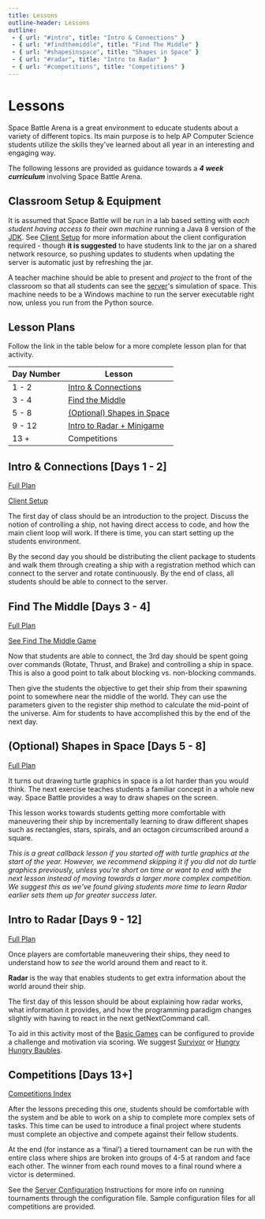 ```yaml
---
title: Lessons
outline-header: Lessons
outline:
 - { url: "#intro", title: "Intro & Connections" }
 - { url: "#findthemiddle", title: "Find The Middle" }
 - { url: "#shapesinspace", title: "Shapes in Space" }
 - { url: "#radar", title: "Intro to Radar" }
 - { url: "#competitions", title: "Competitions" }
---
```


Lessons
========
Space Battle Arena is a great environment to educate students about a variety of different topics.  Its main purpose is to help AP Computer Science students utilize the skills they've learned about all year in an interesting and engaging way.

The following lessons are provided as guidance towards a ***4 week curriculum*** involving Space Battle Arena.

Classroom Setup & Equipment
---------------------------
It is assumed that Space Battle will be run in a lab based setting with *each student having access to their own machine* running a Java 8 version of the [JDK](http://www.oracle.com/technetwork/java/javase/downloads/index.html). See [Client Setup](../client/index.html) for more information about the client configuration required - though **it is suggested** to have students link to the jar on a shared network resource, so pushing updates to students when updating the server is automatic just by refreshing the jar.

A teacher machine should be able to present and *project* to the front of the classroom so that all students can see the [server](../server/index.html)'s simulation of space.  This machine needs to be a Windows machine to run the server executable right now, unless you run from the Python source.

Lesson Plans
------------
Follow the link in the table below for a more complete lesson plan for that activity.

| Day Number | Lesson                    |
|------------|---------------------------|
|  1 - 2     | [Intro & Connections](intro.html)|
|  3 - 4     | [Find the Middle](findthemiddle.html)|
|  5 -  8    | [(Optional) Shapes in Space](shapes.html)|
|  9 - 12    | [Intro to Radar + Minigame](radar.html) |
| 13 +       | Competitions              |

<a name="intro"></a>Intro & Connections [Days 1 - 2]
-------------------
[Full Plan](intro.html)

[Client Setup](../client/index.html)

The first day of class should be an introduction to the project.  Discuss the notion of controlling a ship, not having direct access to code, and how the main client loop will work.  If there is time, you can start setting up the students environment.

By the second day you should be distributing the client package to students and walk them through creating a ship with a registration method which can connect to the server and rotate continuously.  By the end of class, all students should be able to connect to the server. 

<a name="findthemiddle"></a>Find The Middle [Days 3 - 4]
------------------
[Full Plan](findthemiddle.html)

[See Find The Middle Game](../games/findthemiddle.html)

Now that students are able to connect, the 3rd day should be spent going over commands (Rotate, Thrust, and Brake) and controlling a ship in space.  This is also a good point to talk about blocking vs. non-blocking commands. 

Then give the students the objective to get their ship from their spawning point to somewhere near the middle of the world.  They can use the parameters given to the register ship method to calculate the mid-point of the universe.  Aim for students to have accomplished this by the end of the next day. 

<a name="shapesinspace"></a>(Optional) Shapes in Space [Days 5 - 8]
------------------
[Full Plan](shapes.html)

It turns out drawing turtle graphics in space is a lot harder than you would think.  The next exercise teaches students a familiar concept in a whole new way.  Space Battle provides a way to draw shapes on the screen.

This lesson works towards students getting more comfortable with maneuvering their ship by incrementally learning to draw different shapes such as rectangles, stars, spirals, and an octagon circumscribed around a square.

_This is a great callback lesson if you started off with turtle graphics at the start of the year.  However, we recommend skipping it if you did not do turtle graphics previously, unless you're short on time or want to end with the next lesson instead of moving towards a larger more complex competition.  We suggest this as we've found giving students more time to learn Radar earlier sets them up for greater success later._

<a name="radar"></a>Intro to Radar [Days 9 - 12]
-----------------------
[Full Plan](radar.html)

Once players are comfortable maneuvering their ships, they need to understand how to *see* the world around them and react to it.

**Radar** is the way that enables students to get extra information about the world around their ship.

The first day of this lesson should be about explaining how radar works, what information it provides, and how the programming paradigm changes slightly with having to react in the next getNextCommand call.

To aid in this activity most of the [Basic Games](../games/basic.html) can be configured to provide a challenge and motivation via scoring.  We suggest [Survivor](../games/survivor.html) or [Hungry Hungry Baubles](../games/hungryhungrybaubles.html).

<a name="competitions"></a>Competitions [Days 13+]
-----------------------
[Competitions Index](../games/index.html)

After the lessons preceding this one, students should be comfortable with the system and be able to work on a ship to complete more complex sets of tasks.  This time can be used to introduce a final project where students must complete an objective and compete against their fellow students. 

At the end (for instance as a ‘final’) a tiered tournament can be run with the entire class where ships are broken into groups of 4-5 at random and face each other.  The winner from each round moves to a final round where a victor is determined.   

See the [Server Configuration](../server/config.html) Instructions for more info on running tournaments through the configuration file.  Sample configuration files for all competitions are provided. 
